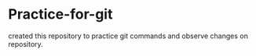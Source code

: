 # Practice-for-git
created this repository to practice git commands and  observe changes on repository.
